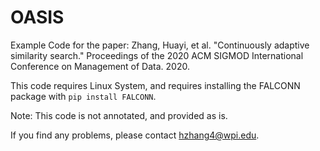 # OASIS
Example Code for the paper: Zhang, Huayi, et al. "Continuously adaptive similarity search." Proceedings of the 2020 ACM SIGMOD International Conference on Management of Data. 2020.

This code requires Linux System, and requires installing the FALCONN package with `pip install FALCONN`.

Note: This code is not annotated, and provided as is. 

If you find any problems, please contact hzhang4@wpi.edu.
